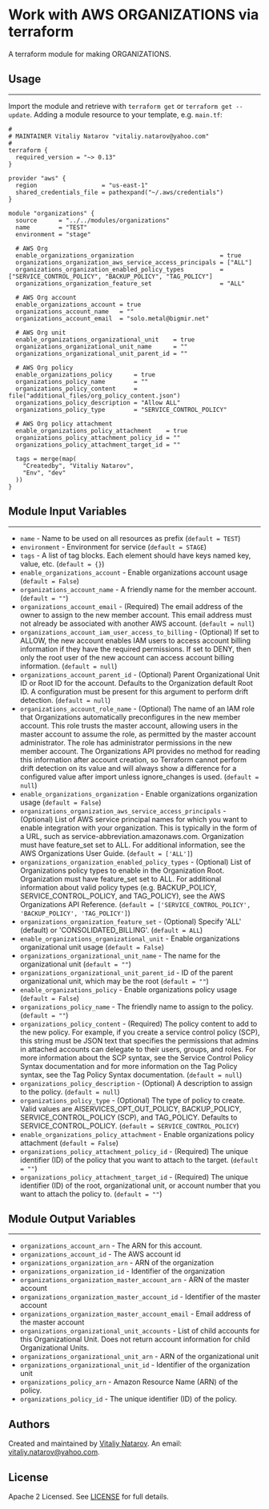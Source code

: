 # Work with AWS ORGANIZATIONS via terraform

A terraform module for making ORGANIZATIONS.


## Usage
----------------------
Import the module and retrieve with ```terraform get``` or ```terraform get --update```. Adding a module resource to your template, e.g. `main.tf`:

```
#
# MAINTAINER Vitaliy Natarov "vitaliy.natarov@yahoo.com"
#
terraform {
  required_version = "~> 0.13"
}

provider "aws" {
  region                  = "us-east-1"
  shared_credentials_file = pathexpand("~/.aws/credentials")
}

module "organizations" {
  source      = "../../modules/organizations"
  name        = "TEST"
  environment = "stage"

  # AWS Org 
  enable_organizations_organization                        = true
  organizations_organization_aws_service_access_principals = ["ALL"]
  organizations_organization_enabled_policy_types          = ["SERVICE_CONTROL_POLICY", "BACKUP_POLICY", "TAG_POLICY"]
  organizations_organization_feature_set                   = "ALL"

  # AWS Org account
  enable_organizations_account = true
  organizations_account_name   = ""
  organizations_account_email  = "solo.metal@bigmir.net"

  # AWS Org unit
  enable_organizations_organizational_unit    = true
  organizations_organizational_unit_name      = ""
  organizations_organizational_unit_parent_id = ""

  # AWS Org policy
  enable_organizations_policy      = true
  organizations_policy_name        = ""
  organizations_policy_content     = file("additional_files/org_policy_content.json")
  organizations_policy_description = "Allow ALL"
  organizations_policy_type        = "SERVICE_CONTROL_POLICY"

  # AWS Org policy attachment
  enable_organizations_policy_attachment    = true
  organizations_policy_attachment_policy_id = ""
  organizations_policy_attachment_target_id = ""

  tags = merge(map(
    "Createdby", "Vitaliy Natarov",
    "Env", "dev"
  ))
}
```

## Module Input Variables
----------------------
- `name` - Name to be used on all resources as prefix (`default = TEST`)
- `environment` - Environment for service (`default = STAGE`)
- `tags` - A list of tag blocks. Each element should have keys named key, value, etc. (`default = {}`)
- `enable_organizations_account` - Enable organizations account usage (`default = False`)
- `organizations_account_name` - A friendly name for the member account. (`default = ""`)
- `organizations_account_email` - (Required) The email address of the owner to assign to the new member account. This email address must not already be associated with another AWS account. (`default = null`)
- `organizations_account_iam_user_access_to_billing` - (Optional) If set to ALLOW, the new account enables IAM users to access account billing information if they have the required permissions. If set to DENY, then only the root user of the new account can access account billing information. (`default = null`)
- `organizations_account_parent_id` - (Optional) Parent Organizational Unit ID or Root ID for the account. Defaults to the Organization default Root ID. A configuration must be present for this argument to perform drift detection. (`default = null`)
- `organizations_account_role_name` - (Optional) The name of an IAM role that Organizations automatically preconfigures in the new member account. This role trusts the master account, allowing users in the master account to assume the role, as permitted by the master account administrator. The role has administrator permissions in the new member account. The Organizations API provides no method for reading this information after account creation, so Terraform cannot perform drift detection on its value and will always show a difference for a configured value after import unless ignore_changes is used. (`default = null`)
- `enable_organizations_organization` - Enable organizations organization usage (`default = False`)
- `organizations_organization_aws_service_access_principals` - (Optional) List of AWS service principal names for which you want to enable integration with your organization. This is typically in the form of a URL, such as service-abbreviation.amazonaws.com. Organization must have feature_set set to ALL. For additional information, see the AWS Organizations User Guide. (`default = ['ALL']`)
- `organizations_organization_enabled_policy_types` - (Optional) List of Organizations policy types to enable in the Organization Root. Organization must have feature_set set to ALL. For additional information about valid policy types (e.g. BACKUP_POLICY, SERVICE_CONTROL_POLICY, and TAG_POLICY), see the AWS Organizations API Reference. (`default = ['SERVICE_CONTROL_POLICY', 'BACKUP_POLICY', 'TAG_POLICY']`)
- `organizations_organization_feature_set` - (Optional) Specify 'ALL' (default) or 'CONSOLIDATED_BILLING'. (`default = ALL`)
- `enable_organizations_organizational_unit` - Enable organizations organizational unit usage (`default = False`)
- `organizations_organizational_unit_name` - The name for the organizational unit (`default = ""`)
- `organizations_organizational_unit_parent_id` - ID of the parent organizational unit, which may be the root (`default = ""`)
- `enable_organizations_policy` - Enable organizations policy usage (`default = False`)
- `organizations_policy_name` - The friendly name to assign to the policy. (`default = ""`)
- `organizations_policy_content` - (Required) The policy content to add to the new policy. For example, if you create a service control policy (SCP), this string must be JSON text that specifies the permissions that admins in attached accounts can delegate to their users, groups, and roles. For more information about the SCP syntax, see the Service Control Policy Syntax documentation and for more information on the Tag Policy syntax, see the Tag Policy Syntax documentation. (`default = null`)
- `organizations_policy_description` - (Optional) A description to assign to the policy. (`default = null`)
- `organizations_policy_type` - (Optional) The type of policy to create. Valid values are AISERVICES_OPT_OUT_POLICY, BACKUP_POLICY, SERVICE_CONTROL_POLICY (SCP), and TAG_POLICY. Defaults to SERVICE_CONTROL_POLICY. (`default = SERVICE_CONTROL_POLICY`)
- `enable_organizations_policy_attachment` - Enable organizations policy attachment (`default = False`)
- `organizations_policy_attachment_policy_id` - (Required) The unique identifier (ID) of the policy that you want to attach to the target. (`default = ""`)
- `organizations_policy_attachment_target_id` - (Required) The unique identifier (ID) of the root, organizational unit, or account number that you want to attach the policy to. (`default = ""`)

## Module Output Variables
----------------------
- `organizations_account_arn` - The ARN for this account.
- `organizations_account_id` - The AWS account id
- `organizations_organization_arn` - ARN of the organization
- `organizations_organization_id` - Identifier of the organization
- `organizations_organization_master_account_arn` - ARN of the master account
- `organizations_organization_master_account_id` - Identifier of the master account
- `organizations_organization_master_account_email` - Email address of the master account
- `organizations_organizational_unit_accounts` - List of child accounts for this Organizational Unit. Does not return account information for child Organizational Units.
- `organizations_organizational_unit_arn` - ARN of the organizational unit
- `organizations_organizational_unit_id` - Identifier of the organization unit
- `organizations_policy_arn` - Amazon Resource Name (ARN) of the policy.
- `organizations_policy_id` - The unique identifier (ID) of the policy.


## Authors

Created and maintained by [Vitaliy Natarov](https://github.com/SebastianUA). An email: [vitaliy.natarov@yahoo.com](vitaliy.natarov@yahoo.com).

## License

Apache 2 Licensed. See [LICENSE](https://github.com/SebastianUA/terraform/blob/master/LICENSE) for full details.
